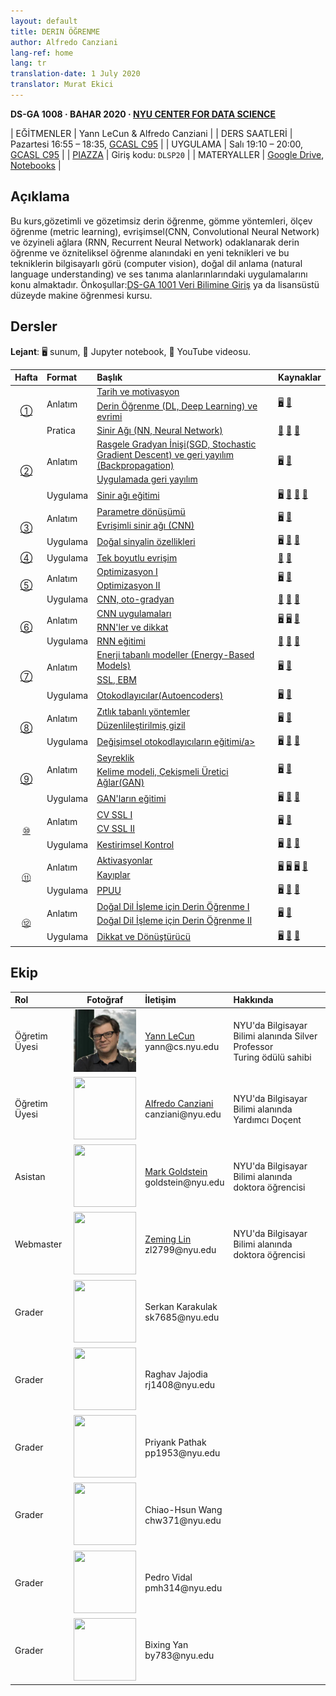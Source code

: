 ```yaml
---
layout: default
title: DERIN ÖĞRENME
author: Alfredo Canziani
lang-ref: home
lang: tr
translation-date: 1 July 2020
translator: Murat Ekici
---
```


**DS-GA 1008 · BAHAR 2020 · [NYU CENTER FOR DATA SCIENCE](http://cds.nyu.edu/)**

| EĞİTMENLER  | Yann LeCun & Alfredo Canziani |
| DERS SAATLERİ     | Pazartesi 16:55 – 18:35, [GCASL C95](http://library.nyu.edu/services/campus-media/classrooms/gcasl-c95/) |
| UYGULAMA    | Salı 19:10 – 20:00, [GCASL C95](http://library.nyu.edu/services/campus-media/classrooms/gcasl-c95/) |
| [PIAZZA](https://piazza.com/nyu/spring2020/dsga1008/home)      | Giriş kodu: `DLSP20` |
| MATERYALLER   | [Google Drive](https://bitly.com/DLSP20), [Notebooks](https://github.com/Atcold/pytorch-Deep-Learning) |


## Açıklama

Bu kurs,gözetimli ve gözetimsiz derin öğrenme, gömme yöntemleri, ölçev öğrenme (metric learning), evrişimsel(CNN, Convolutional Neural Network) ve özyineli ağlara (RNN, Recurrent Neural Network) odaklanarak derin öğrenme ve özniteliksel öğrenme alanındaki en yeni teknikleri ve bu tekniklerin  bilgisayarlı görü (computer vision), doğal dil anlama (natural language understanding) ve ses tanıma alanlarınlarındaki uygulamalarını konu almaktadır.
Önkoşullar:[DS-GA 1001 Veri Bilimine Giriş](https://cds.nyu.edu/academics/ms-curriculum/) ya da lisansüstü düzeyde makine öğrenmesi kursu.



## Dersler

**Lejant**: 🖥 sunum, 📓 Jupyter notebook, 🎥 YouTube videosu.

<table>
<!-- =============================== HEADER ================================ -->
  <thead>
    <tr>
      <th>Hafta</th>
      <th align="left">Format</th>
      <th align="left">Başlık</th>
      <th align="left">Kaynaklar</th>
    </tr>
  </thead>
  <tbody>
<!-- =============================== WEEK 1 ================================ -->
    <tr>
      <td rowspan="3" align="center"><a href="{{site.baseurl}}/tr/week01/01">①</a></td>
      <td rowspan="2">Anlatım</td>
      <td><a href="{{site.baseurl}}/tr/week01/01-1">Tarih ve motivasyon</a></td>
      <td rowspan="2">
        <a href="https://drive.google.com/open?id=1Q7LtZyIS1f3TfeTGll3aDtWygh3GAfCb">🖥️</a>
        <a href="https://www.youtube.com/watch?v=0bMe_vCZo30">🎥</a>
      </td>
    </tr>
    <tr><td><a href="{{site.baseurl}}/tr/week01/01-2"> Derin Öğrenme (DL, Deep Learning) ve evrimi</a></td></tr>
    <tr>
      <td rowspan="1">Pratica</td>
      <td><a href="{{site.baseurl}}/tr/week01/01-3">Sinir Ağı (NN, Neural Network)</a></td>
      <td>
        <a href="https://github.com/Atcold/pytorch-Deep-Learning/blob/master/01-tensor_tutorial.ipynb">📓</a>
        <a href="https://github.com/Atcold/pytorch-Deep-Learning/blob/master/02-space_stretching.ipynb">📓</a>
        <a href="https://www.youtube.com/watch?v=5_qrxVq1kvc">🎥</a>
      </td>
    </tr>
<!-- =============================== WEEK 2 ================================ -->
    <tr>
      <td rowspan="3" align="center"><a href="{{site.baseurl}}/tr/week02/02">②</a></td>
      <td rowspan="2">Anlatım</td>
      <td><a href="{{site.baseurl}}/tr/week02/02-1">Rasgele Gradyan İnişi(SGD, Stochastic Gradient Descent) ve geri yayılım (Backpropagation)</a></td>
      <td rowspan="2">
        <a href="https://drive.google.com/open?id=1w2jV_BT2hWzfOKBR02x_rB4-dfVUI6SR">🖥️</a>
        <a href="https://www.youtube.com/watch?v=d9vdh3b787Y">🎥</a>
      </td>
    </tr>
    <tr><td><a href="{{site.baseurl}}/tr/week02/02-2">Uygulamada geri yayılım</a></td></tr>
    <tr>
      <td rowspan="1">Uygulama</td>
      <td><a href="{{site.baseurl}}/tr/week02/02-3">Sinir ağı eğitimi</a></td>
      <td>
        <a href="https://github.com/Atcold/pytorch-Deep-Learning/blob/master/slides/01%20-%20Spiral%20classification.pdf">🖥</a>
        <a href="https://github.com/Atcold/pytorch-Deep-Learning/blob/master/04-spiral_classification.ipynb">📓</a>
        <a href="https://github.com/Atcold/pytorch-Deep-Learning/blob/master/05-regression.ipynb">📓</a>
        <a href="https://www.youtube.com/watch?v=WAn6lip5oWk">🎥</a>
      </td>
    </tr>
<!-- =============================== WEEK 3 ================================ -->
    <tr>
      <td rowspan="3" align="center"><a href="{{site.baseurl}}/tr/week03/03">③</a></td>
      <td rowspan="2">Anlatım</td>
      <td><a href="{{site.baseurl}}/tr/week03/03-1">Parametre dönüşümü</a></td>
      <td rowspan="2">
        <a href="https://drive.google.com/open?id=18UFaOGNKKKO5TYnSxr2b8dryI-PgZQmC">🖥️</a>
        <a href="https://youtu.be/FW5gFiJb-ig">🎥</a>
      </td>
    </tr>
    <tr><td><a href="{{site.baseurl}}/tr/week03/03-2">Evrişimli sinir ağı (CNN)</a></td></tr>
    <tr>
      <td rowspan="1">Uygulama</td>
      <td><a href="{{site.baseurl}}/tr/week03/03-3">Doğal sinyalin özellikleri</a></td>
      <td>
        <a href="https://github.com/Atcold/pytorch-Deep-Learning/blob/master/slides/02%20-%20CNN.pdf">🖥</a>
        <a href="https://github.com/Atcold/pytorch-Deep-Learning/blob/master/06-convnet.ipynb">📓</a>
        <a href="https://youtu.be/kwPWpVverkw">🎥</a>
      </td>
    </tr>
<!-- =============================== WEEK 4 ================================ -->
    <tr>
      <td rowspan="1" align="center"><a href="{{site.baseurl}}/tr/week04/04">④</a></td>
      <td rowspan="1">Uygulama</td>
      <td><a href="{{site.baseurl}}/tr/week04/04-1">Tek boyutlu evrişim</a></td>
      <td>
        <a href="https://github.com/Atcold/pytorch-Deep-Learning/blob/master/07-listening_to_kernels.ipynb">📓</a>
        <a href="https://youtu.be/OrBEon3VlQg">🎥</a>
      </td>
    </tr>
<!-- =============================== WEEK 5 ================================ -->
    <tr>
      <td rowspan="3" align="center"><a href="{{site.baseurl}}/tr/week05/05">⑤</a></td>
      <td rowspan="2">Anlatım</td>
      <td><a href="{{site.baseurl}}/tr/week05/05-1">Optimizasyon I</a></td>
      <td rowspan="2">
        <a href="https://drive.google.com/open?id=1pwlGN6hDFfEYQqBqcMjWbe4yfBDTxsab">🖥️</a>
        <a href="https://youtu.be/--NZb480zlg">🎥</a>
      </td>
    </tr>
    <tr><td><a href="{{site.baseurl}}/tr/week05/05-2">Optimizasyon II</a></td></tr>
    <tr>
      <td rowspan="1">Uygulama</td>
      <td><a href="{{site.baseurl}}/tr/week05/05-3">CNN, oto-gradyan</a></td>
      <td>
        <a href="https://github.com/Atcold/pytorch-Deep-Learning/blob/master/03-autograd_tutorial.ipynb">📓</a>
        <a href="https://github.com/Atcold/pytorch-Deep-Learning/blob/master/extra/b-custom_grads.ipynb">📓</a>
        <a href="https://youtu.be/eEzCZnOFU1w">🎥</a>
      </td>
    </tr>
<!-- =============================== WEEK 6 ================================ -->
    <tr>
      <td rowspan="3" align="center"><a href="{{site.baseurl}}/tr/week06/06">⑥</a></td>
      <td rowspan="2">Anlatım</td>
      <td><a href="{{site.baseurl}}/tr/week06/06-1">CNN uygulamaları</a></td>
      <td rowspan="2">
        <a href="https://drive.google.com/open?id=1opT7lV0IRYJegtZjuHsKhlsM5L7GpGL1">🖥️</a>
        <a href="https://drive.google.com/open?id=1sdeVBC3nuh5Zkm2sqzdScEicRvLc_v-F">🖥️</a>
        <a href="https://youtu.be/ycbMGyCPzvE">🎥</a>
      </td>
    </tr>
    <tr><td><a href="{{site.baseurl}}/tr/week06/06-2">RNN'ler ve dikkat</a></td></tr>
    <tr>
      <td rowspan="1">Uygulama</td>
      <td><a href="{{site.baseurl}}/tr/week06/06-3">RNN eğitimi </a></td>
      <td>
	<a href="https://github.com/Atcold/pytorch-Deep-Learning/blob/master/08-seq_classification.ipynb">📓</a>
        <a href="https://github.com/Atcold/pytorch-Deep-Learning/blob/master/09-echo_data.ipynb">📓</a>
        <a href="https://youtu.be/8cAffg2jaT0">🎥</a>
      </td>
    </tr>
<!-- =============================== WEEK 7 ================================ -->
    <tr>
      <td rowspan="3" align="center"><a href="{{site.baseurl}}/tr/week07/07">⑦</a></td>
      <td rowspan="2">Anlatım</td>
      <td><a href="{{site.baseurl}}/tr/week07/07-1">Enerji tabanlı modeller (Energy-Based Models)</a></td>
      <td rowspan="2">
        <a href="https://drive.google.com/open?id=1z8Dz1YtkOEJpU-gh5RIjORs3GGqkYJQa">🖥️</a>
        <a href="https://youtu.be/tVwV14YkbYs">🎥</a>
      </td>
    </tr>
    <tr><td><a href="{{site.baseurl}}/tr/week07/07-2">SSL, EBM </a></td></tr>
    <tr>
      <td rowspan="1">Uygulama</td>
      <td><a href="{{site.baseurl}}/tr/week07/07-3">Otokodlayıcılar(Autoencoders)</a></td>
      <td>
        <a href="https://drive.google.com/file/d/1FEleglSDblyrSpHdGhaDydEQI36Rq5uB/">🖥️</a>
        <a href="https://github.com/Atcold/pytorch-Deep-Learning/blob/master/10-autoencoder.ipynb">📓</a>
      </td>
    </tr>
<!-- =============================== WEEK 8 ================================ -->
    <tr>
      <td rowspan="3" align="center"><a href="{{site.baseurl}}/tr/week08/08">⑧</a></td>
      <td rowspan="2">Anlatım</td>
      <td><a href="{{site.baseurl}}/tr/week08/08-1">Zıtlık tabanlı yöntemler</a></td>
      <td rowspan="2">
        <a href="https://drive.google.com/open?id=1Zo_PyBEO6aNt0GV74kj8MQL7kfHdIHYO">🖥️</a>
        <a href="https://youtu.be/ZaVP2SY23nc">🎥</a>
      </td>
    </tr>
    <tr><td><a href="{{site.baseurl}}/tr/week08/08-2">Düzenlileştirilmiş gizil</a></td></tr>
    <tr>
      <td rowspan="1">Uygulama</td>
      <td><a href="{{site.baseurl}}/tr/week08/08-3">Değişimsel otokodlayıcıların eğitimi/a></td>
      <td>
        <a href="https://github.com/Atcold/pytorch-Deep-Learning/blob/master/slides/05%20-%20Generative%20models.pdf">🖥️</a>
        <a href="https://github.com/Atcold/pytorch-Deep-Learning/blob/master/11-VAE.ipynb">📓</a>
        <a href="https://youtu.be/7Rb4s9wNOmc">🎥</a>
      </td>
    </tr>
<!-- =============================== WEEK 9 ================================ -->
    <tr>
      <td rowspan="3" align="center"><a href="{{site.baseurl}}/tr/week09/09">⑨</a></td>
      <td rowspan="2">Anlatım</td>
      <td><a href="{{site.baseurl}}/tr/week09/09-1">Seyreklik</a></td>
      <td rowspan="2">
        <a href="https://drive.google.com/open?id=1wJRzhjSqlrSqEpX4Omagb_gdIkQ5f-6K">🖥️</a>
        <a href="https://youtu.be/Pgct8PKV7iw">🎥</a>
      </td>
    </tr>
    <tr><td><a href="{{site.baseurl}}/tr/week09/09-2">Kelime modeli, Çekişmeli Üretici Ağlar(GAN)</a></td></tr>
    <tr>
      <td rowspan="1">Uygulama</td>
      <td><a href="{{site.baseurl}}/tr/week09/09-3">GAN'ların eğitimi</a></td>
      <td>
        <a href="https://github.com/Atcold/pytorch-Deep-Learning/blob/master/slides/05%20-%20Generative%20models.pdf">🖥️</a>
        <a href="https://github.com/pytorch/examples/tree/master/dcgan">📓</a>
        <a href="https://youtu.be/xYc11zyZ26M">🎥</a>
      </td>
    </tr>
<!-- =============================== WEEK 10 =============================== -->
    <tr>
      <td rowspan="3" align="center"><a href="{{site.baseurl}}/tr/week10/10">⑩</a></td>
      <td rowspan="2">Anlatım</td>
      <td><a href="{{site.baseurl}}/tr/week10/10-1">CV SSL I</a></td>
      <td rowspan="2">
         <a href="https://drive.google.com/open?id=16lsnDN2HIBTcRucbVKY5B_U16c0tNQhR">🖥️</a>
        <a href="https://youtu.be/0KeR6i1_56g">🎥</a>
      </td>
    </tr>
    <tr><td><a href="{{site.baseurl}}/tr/week10/10-2">CV SSL II</a></td></tr>
    <tr>
      <td rowspan="1">Uygulama</td>
      <td><a href="{{site.baseurl}}/tr/week10/10-3">Kestirimsel Kontrol</a></td>
      <td>
        <a href="https://github.com/Atcold/pytorch-Deep-Learning/blob/master/slides/09%20-%20Controller%20learning.pdf">🖥️</a>
        <a href="https://github.com/Atcold/pytorch-Deep-Learning/blob/master/14-truck_backer-upper.ipynb">📓</a>
        <a href="https://youtu.be/A3klBqEWR-I">🎥</a>
      </td>
    </tr>
<!-- =============================== WEEK 11 =============================== -->
    <tr>
      <td rowspan="3" align="center"><a href="{{site.baseurl}}/tr/week11/11">⑪</a></td>
      <td rowspan="2">Anlatım</td>
      <td><a href="{{site.baseurl}}/tr/week11/11-1">Aktivasyonlar</a></td>
      <td rowspan="2">
         <a href="https://drive.google.com/file/d/1AzFVLG7D4NK6ugh60f0cJQGYF5OL2sUB">🖥️</a>
        <a href="https://drive.google.com/file/d/1rkiZy0vjZqE2w7baVWvxwfAGae0Eh1Wm">🖥️</a>
        <a href="https://drive.google.com/file/d/1tryOlVAFmazLLZusD2-UfReFMkPk5hPk">🖥️</a>
        <a href="https://youtu.be/bj1fh3BvqSU">🎥</a>
      </td>
    </tr>
    <tr><td><a href="{{site.baseurl}}/tr/week11/11-2">Kayıplar</a></td></tr>
    <tr>
      <td rowspan="1">Uygulama</td>
      <td><a href="{{site.baseurl}}/tr/week11/11-3">PPUU</a></td>
      <td>
        <a href="http://bit.ly/PPUU-slides">🖥️</a>
        <a href="http://bit.ly/PPUU-code">📓</a>
        <a href="https://youtu.be/VcrCr-KNBHc">🎥</a>
      </td>
    </tr>
<!-- =============================== WEEK 12 =============================== -->
    <tr>
      <td rowspan="3" align="center"><a href="{{site.baseurl}}/tr/week12/12">⑫</a></td>
      <td rowspan="2">Anlatım</td>
      <td><a href="{{site.baseurl}}/tr/week12/12-1">Doğal Dil İşleme için Derin Öğrenme I</a></td>
      <td rowspan="2">
        <a href="https://drive.google.com/file/d/149m3wRavTp4DQZ6RJTej8KP8gv4jnkPW/">🖥️</a>
	<a href="https://youtu.be/6D4EWKJgNn0">🎥</a>
      </td></tr>
<tr><td><a href="{{site.baseurl}}/tr/week12/12-2">Doğal Dil İşleme için Derin Öğrenme II</a></td>
	</tr>
    <tr>
      <td rowspan="1">Uygulama</td>
      <td><a href="{{site.baseurl}}/tr/week12/12-3">Dikkat ve Dönüştürücü</a></td>
      <td>
         <a href="https://github.com/Atcold/pytorch-Deep-Learning/blob/master/slides/10%20-%20Attention%20%26%20transformer.pdf">🖥️</a>
        <a href="https://github.com/Atcold/pytorch-Deep-Learning/blob/master/15-transformer.ipynb">📓</a>
        <a href="https://youtu.be/f01J0Dri-6k">🎥</a>
      </td>
    </tr>

  </tbody>
</table>




## Ekip

<table>
  <thead>
    <tr>
      <th style="text-align: left">Rol</th>
      <th style="text-align: center">Fotoğraf</th>
      <th style="text-align: left">İletişim</th>
      <th style="text-align: left">Hakkında</th>
    </tr>
  </thead>
  <tbody>
    <tr>
      <td style="text-align: left">Öğretim Üyesi</td>
      <td style="text-align: center"><img src="../images/Yann.png" width="100" height="100" /></td>
      <td style="text-align: left"><a href="https://twitter.com/ylecun">Yann LeCun</a><br />yann@cs.nyu.edu</td>
      <td style="text-align: left">NYU'da Bilgisayar Bilimi alanında Silver Professor <br /> Turing ödülü sahibi</td>
    </tr>
    <tr>
      <td style="text-align: left">Öğretim Üyesi</td>
      <td style="text-align: center"><img src="https://avatars1.githubusercontent.com/u/2119355" width="100" height="100" /></td>
      <td style="text-align: left"><a href="https://twitter.com/alfcnz">Alfredo Canziani</a><br />canziani@nyu.edu</td>
      <td style="text-align: left">NYU'da Bilgisayar Bilimi alanında Yardımcı Doçent</td>
    </tr>
    <tr>
      <td style="text-align: left">Asistan</td>
      <td style="text-align: center"><img src="https://pbs.twimg.com/profile_images/1186879808845860864/czRv3g1G_400x400.jpg" width="100" height="100" /></td>
      <td style="text-align: left"><a href="https://twitter.com/marikgoldstein">Mark Goldstein</a><br />goldstein@nyu.edu</td>
      <td style="text-align: left">NYU'da Bilgisayar Bilimi alanında doktora öğrencisi</td>
    </tr>
    <tr>
      <td style="text-align: left">Webmaster</td>
      <td style="text-align: center"><img src="https://pbs.twimg.com/profile_images/673997980370927616/vMXf545j_400x400.jpg" width="100" height="100" /></td>
      <td style="text-align: left"><a href="https://twitter.com/ebetica">Zeming Lin</a><br />zl2799@nyu.edu</td>
      <td style="text-align: left">NYU'da Bilgisayar Bilimi alanında doktora öğrencisi</td>
    </tr>
    <tr>
      <td style="text-align: left">Grader</td>
      <td style="text-align: center"><img src="https://st3.depositphotos.com/13159112/17145/v/450/depositphotos_171453724-stock-illustration-default-avatar-profile-icon-grey.jpg" width="100" height="100" /></td>
      <td style="text-align: left">Serkan Karakulak <br />sk7685@nyu.edu</td>
      <td style="text-align: left"> </td>
    </tr>
    <tr>
      <td style="text-align: left"> Grader </td>
      <td style="text-align: center"><img src="https://st3.depositphotos.com/13159112/17145/v/450/depositphotos_171453724-stock-illustration-default-avatar-profile-icon-grey.jpg" width="100" height="100" /></td>
      <td style="text-align: left">Raghav Jajodia <br />rj1408@nyu.edu</td>
      <td style="text-align: left"> </td>
    </tr>
    <tr>
      <td style="text-align: left"> Grader </td>
      <td style="text-align: center"><img src="https://st3.depositphotos.com/13159112/17145/v/450/depositphotos_171453724-stock-illustration-default-avatar-profile-icon-grey.jpg" width="100" height="100" /></td>
      <td style="text-align: left">Priyank Pathak <br />pp1953@nyu.edu</td>
      <td style="text-align: left"> </td>
    </tr>
    <tr>
      <td style="text-align: left"> Grader </td>
      <td style="text-align: center"><img src="https://st3.depositphotos.com/13159112/17145/v/450/depositphotos_171453724-stock-illustration-default-avatar-profile-icon-grey.jpg" width="100" height="100" /></td>
      <td style="text-align: left">Chiao-Hsun Wang <br />chw371@nyu.edu</td>
      <td style="text-align: left"> </td>
    </tr>
    <tr>
      <td style="text-align: left"> Grader </td>
      <td style="text-align: center"><img src="https://st3.depositphotos.com/13159112/17145/v/450/depositphotos_171453724-stock-illustration-default-avatar-profile-icon-grey.jpg" width="100" height="100" /></td>
      <td style="text-align: left">Pedro Vidal<br />pmh314@nyu.edu</td>
      <td style="text-align: left"> </td>
    </tr>
    <tr>
      <td style="text-align: left"> Grader </td>
      <td style="text-align: center"><img src="https://st3.depositphotos.com/13159112/17145/v/450/depositphotos_171453724-stock-illustration-default-avatar-profile-icon-grey.jpg" width="100" height="100" /></td>
      <td style="text-align: left">Bixing Yan <br />by783@nyu.edu</td>
      <td style="text-align: left"> </td>
    </tr>
  </tbody>
</table>

